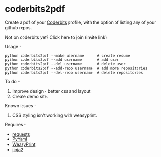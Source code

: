 coderbits2pdf
=============

Create a pdf of your [Coderbits](https://coderbits.com) profile, with the option of listing any of your github repos.

Not on coderbits yet? Click [here](https://coderbits.com/account/signup?inviteCode=3a0c4738-12bb-4852-9c90-7bd2c4e2a46d) to join (invite link)

Usage -

    python coderbits2pdf --make username      # create resume
    python coderbits2pdf --add username       # add user
    python coderbits2pdf --del username       # delete user
    python coderbits2pdf --add-repo username  # add more repositories
    python coderbits2pdf --del-repo username  # delete repositories
    
To do -

 1. Improve design - better css and layout
 2. Create demo site.
 
Known issues -

 1. CSS styling isn't working with weasyprint.

Requires -

 - [requests](http://docs.python-requests.org/en/latest/index.html)
 - [PyYaml](http://pyyaml.org/)
 - [WeasyPrint](http://weasyprint.org/)
 - [jinja2](http://jinja.pocoo.org)
